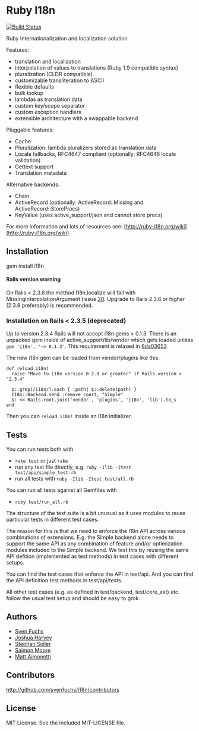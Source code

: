 # Ruby I18n

[![Build Status](https://api.travis-ci.org/svenfuchs/i18n.svg?branch=master)](https://travis-ci.org/svenfuchs/i18n)

Ruby Internationalization and localization solution.

Features:

* translation and localization
* interpolation of values to translations (Ruby 1.9 compatible syntax)
* pluralization (CLDR compatible)
* customizable transliteration to ASCII
* flexible defaults
* bulk lookup
* lambdas as translation data
* custom key/scope separator
* custom exception handlers
* extensible architecture with a swappable backend

Pluggable features:

* Cache
* Pluralization: lambda pluralizers stored as translation data
* Locale fallbacks, RFC4647 compliant (optionally: RFC4646 locale validation)
* Gettext support
* Translation metadata

Alternative backends:

* Chain
* ActiveRecord (optionally: ActiveRecord::Missing and ActiveRecord::StoreProcs)
* KeyValue (uses active_support/json and cannot store procs)

For more information and lots of resources see: [http://ruby-i18n.org/wiki](http://ruby-i18n.org/wiki)

## Installation

gem install i18n

#### Rails version warning

On Rails < 2.3.6 the method I18n.localize will fail with MissingInterpolationArgument (issue [20](http://github.com/svenfuchs/i18n/issues/issue/20). Upgrade to Rails 2.3.6 or higher (2.3.8 preferably) is recommended.

### Installation on Rails < 2.3.5 (deprecated)

Up to version 2.3.4 Rails will not accept i18n gems > 0.1.3. There is an unpacked
gem inside of active_support/lib/vendor which gets loaded unless `gem 'i18n', '~> 0.1.3'`.
This requirement is relaxed in [6da03653](http://github.com/rails/rails/commit/6da03653)

The new i18n gem can be loaded from vendor/plugins like this:

```
def reload_i18n!
  raise "Move to i18n version 0.2.0 or greater" if Rails.version > "2.3.4"

  $:.grep(/i18n/).each { |path| $:.delete(path) }
  I18n::Backend.send :remove_const, "Simple"
  $: << Rails.root.join('vendor', 'plugins', 'i18n', 'lib').to_s
end
```

Then you can `reload_i18n!` inside an i18n initializer.

## Tests

You can run tests both with

* `rake test` or just `rake`
* run any test file directly, e.g. `ruby -Ilib -Itest test/api/simple_test.rb`
* run all tests with `ruby -Ilib -Itest test/all.rb`

You can run all tests against all Gemfiles with

* `ruby test/run_all.rb`

The structure of the test suite is a bit unusual as it uses modules to reuse
particular tests in different test cases.

The reason for this is that we need to enforce the I18n API across various
combinations of extensions. E.g. the Simple backend alone needs to support
the same API as any combination of feature and/or optimization modules included
to the Simple backend. We test this by reusing the same API defition (implemented
as test methods) in test cases with different setups.

You can find the test cases that enforce the API in test/api. And you can find
the API definition test methods in test/api/tests.

All other test cases (e.g. as defined in test/backend, test/core_ext) etc.
follow the usual test setup and should be easy to grok.

## Authors

* [Sven Fuchs](http://www.artweb-design.de)
* [Joshua Harvey](http://www.workingwithrails.com/person/759-joshua-harvey)
* [Stephan Soller](http://www.arkanis-development.de)
* [Saimon Moore](http://saimonmoore.net)
* [Matt Aimonetti](http://railsontherun.com)

## Contributors

http://github.com/svenfuchs/i18n/contributors

## License

MIT License. See the included MIT-LICENSE file.

